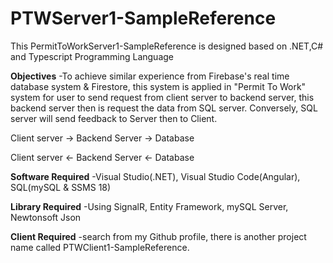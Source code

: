 # PTWServer1-SampleReference
This PermitToWorkServer1-SampleReference is designed based on .NET,C# and Typescript Programming Language

**Objectives**
-To achieve similar experience from Firebase's real time database system & Firestore, this system is applied in "Permit To Work" system for user to send request from 
client server to backend server, this backend server then is request the data from SQL server. Conversely, SQL server will send feedback to Server then to Client.

Client server -> Backend Server -> Database 

Client server <- Backend Server <- Database

**Software Required**
-Visual Studio(.NET), Visual Studio Code(Angular), SQL(mySQL & SSMS 18)

**Library Required**
-Using SignalR, Entity Framework, mySQL Server, Newtonsoft Json 

**Client Required**
-search from my Github profile, there is another project name called PTWClient1-SampleReference.
